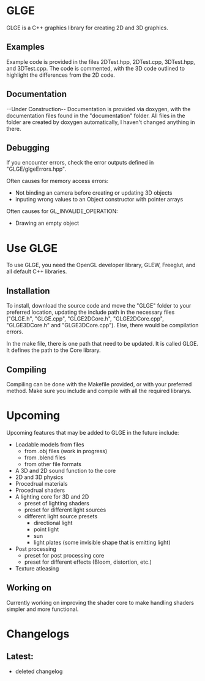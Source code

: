 # GLGE
GLGE is a C++ graphics library for creating 2D and 3D graphics. 

## Examples
Example code is provided in the files 2DTest.hpp, 2DTest.cpp, 3DTest.hpp, and 3DTest.cpp. 
The code is commented, with the 3D code outlined to highlight the differences from the 2D code.

## Documentation
--Under Construction--
Documentation is provided via doxygen, with the documentation files found in the "documentation" folder.
All files in the folder are created by doxygen automatically, I haven't changed anything in there. 

## Debugging
If you encounter errors, check the error outputs defined in "GLGE/glgeErrors.hpp". 

Often causes for memory access errors:
- Not binding an camera before creating or updating 3D objects
- inputing wrong values to an Object constructor with pointer arrays

Often causes for GL_INVALIDE_OPERATION:
- Drawing an empty object

# Use GLGE
To use GLGE, you need the OpenGL developer library, GLEW, Freeglut, and all default C++ libraries. 

## Installation
To install, download the source code and move the "GLGE" folder to your preferred location,
updating the include path in the necessary files ("GLGE.h", "GLGE.cpp", "GLGE2DCore.h", "GLGE2DCore.cpp", "GLGE3DCore.h" and "GLGE3DCore.cpp"). 
Else, there would be compilation errors. 

In the make file, there is one path that need to be updated. It is called GLGE. It defines the path to the Core library. 

## Compiling
Compiling can be done with the Makefile provided, or with your preferred method. 
Make sure you include and compile with all the required librarys. 

# Upcoming
Upcoming features that may be added to GLGE in the future include:
- Loadable models from files
   - from .obj files (work in progress)
   - from .blend files
   - from other file formats
- A 3D and 2D sound function to the core
- 2D and 3D physics
- Procedrual materials
- Procedrual shaders
- A lighting core for 3D and 2D
   - preset of lighting shaders
   - preset for different light sources
   - different light source presets
      - directional light
      - point light
      - sun
      - light plates (some invisible shape that is emitting light)
- Post processing
   - preset for post processing core
   - preset for different effects (Bloom, distortion, etc.)
- Texture atleasing

## Working on
Currently working on improving the shader core to make handling shaders simpler and more functional.

# Changelogs
## Latest:
- deleted changelog
